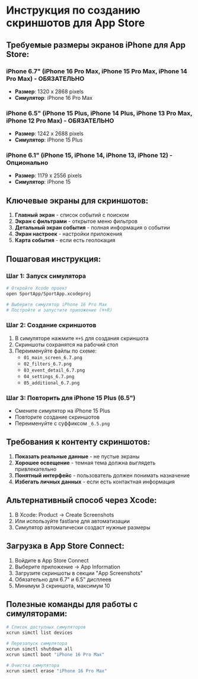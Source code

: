 # Инструкция по созданию скриншотов для App Store

## Требуемые размеры экранов iPhone для App Store:

### iPhone 6.7" (iPhone 16 Pro Max, iPhone 15 Pro Max, iPhone 14 Pro Max) - ОБЯЗАТЕЛЬНО
- **Размер**: 1320 x 2868 pixels
- **Симулятор**: iPhone 16 Pro Max

### iPhone 6.5" (iPhone 15 Plus, iPhone 14 Plus, iPhone 13 Pro Max, iPhone 12 Pro Max) - ОБЯЗАТЕЛЬНО  
- **Размер**: 1242 x 2688 pixels
- **Симулятор**: iPhone 15 Plus

### iPhone 6.1" (iPhone 15, iPhone 14, iPhone 13, iPhone 12) - Опционально
- **Размер**: 1179 x 2556 pixels
- **Симулятор**: iPhone 15

## Ключевые экраны для скриншотов:

1. **Главный экран** - список событий с поиском
2. **Экран с фильтрами** - открытое меню фильтров
3. **Детальный экран события** - полная информация о событии
4. **Экран настроек** - настройки приложения
5. **Карта события** - если есть геолокация

## Пошаговая инструкция:

### Шаг 1: Запуск симулятора
```bash
# Откройте Xcode проект
open SportApp/SportApp.xcodeproj

# Выберите симулятор iPhone 16 Pro Max
# Постройте и запустите приложение (⌘+R)
```

### Шаг 2: Создание скриншотов
1. В симуляторе нажмите `⌘+S` для создания скриншота
2. Скриншоты сохранятся на рабочий стол
3. Переименуйте файлы по схеме:
   - `01_main_screen_6.7.png`
   - `02_filters_6.7.png` 
   - `03_event_detail_6.7.png`
   - `04_settings_6.7.png`
   - `05_additional_6.7.png`

### Шаг 3: Повторить для iPhone 15 Plus (6.5")
- Смените симулятор на iPhone 15 Plus
- Повторите создание скриншотов
- Переименуйте с суффиксом `_6.5.png`

## Требования к контенту скриншотов:

1. **Показать реальные данные** - не пустые экраны
2. **Хорошее освещение** - темная тема должна выглядеть привлекательно
3. **Понятный интерфейс** - пользователь должен понимать назначение
4. **Избегать личных данных** - если есть контактная информация

## Альтернативный способ через Xcode:

1. В Xcode: Product → Create Screenshots
2. Или используйте fastlane для автоматизации
3. Симулятор автоматически создаст нужные размеры

## Загрузка в App Store Connect:

1. Войдите в App Store Connect
2. Выберите приложение → App Information
3. Загрузите скриншоты в секции "App Screenshots"
4. Обязательно для 6.7" и 6.5" дисплеев
5. Минимум 3 скриншота, максимум 10

## Полезные команды для работы с симуляторами:

```bash
# Список доступных симуляторов
xcrun simctl list devices

# Перезапуск симулятора
xcrun simctl shutdown all
xcrun simctl boot "iPhone 16 Pro Max"

# Очистка симулятора
xcrun simctl erase "iPhone 16 Pro Max"
```